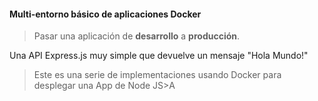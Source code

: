 #### Multi-entorno básico de aplicaciones Docker

> Pasar una aplicación de **desarrollo** a  **producción**.

Una API Express.js muy simple que devuelve un mensaje "Hola Mundo!"

> Este es una serie de implementaciones usando Docker para 
> desplegar una App de Node JS>A


